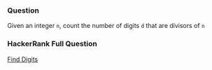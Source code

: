 ### Question

Given an integer `n`, count the number of digits `d` that are divisors of `n`

### HackerRank Full Question

[Find Digits](https://www.hackerrank.com/challenges/find-digits)
